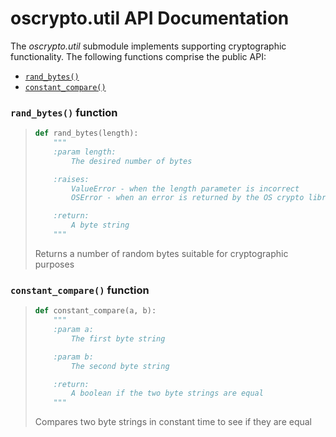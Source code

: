 # oscrypto.util API Documentation

The *oscrypto.util* submodule implements supporting cryptographic functionality.
The following functions comprise the public API:

 - [`rand_bytes()`](#rand_bytes-function)
 - [`constant_compare()`](#constant_compare-function)

### `rand_bytes()` function

> ```python
> def rand_bytes(length):
>     """
>     :param length:
>         The desired number of bytes
>
>     :raises:
>         ValueError - when the length parameter is incorrect
>         OSError - when an error is returned by the OS crypto library
>
>     :return:
>         A byte string
>     """
> ```
>
> Returns a number of random bytes suitable for cryptographic purposes

### `constant_compare()` function

> ```python
> def constant_compare(a, b):
>     """
>     :param a:
>         The first byte string
>
>     :param b:
>         The second byte string
>
>     :return:
>         A boolean if the two byte strings are equal
>     """
> ```
>
> Compares two byte strings in constant time to see if they are equal

